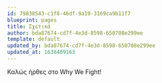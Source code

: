 ```yaml
---
id: 79838543-c1f8-46df-9a19-3169ca9b11f7
blueprint: pages
title: Σχετικά
author: bda87674-cd7f-4e3d-8598-650708e299ee
template: default
updated_by: bda87674-cd7f-4e3d-8598-650708e299ee
updated_at: 1638469163
---
```

Καλώς ήρθες στο Why We Fight!